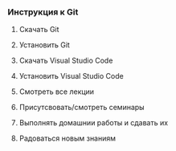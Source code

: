 ### Инструкция к Git

1. Скачать Git

2. Установить Git

3. Скачать Visual Studio Code

4. Установить Visual Studio Code

5. Смотреть все лекции

6. Присутсвовать/смотреть семинары

7. Выполнять домашнии работы и сдавать их

8. Радоваться новым знаниям